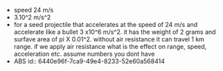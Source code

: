 - speed 24 m/s
- 3.10^2 m/s^2
- for a seed projectile that accelerates at the speed of 24 m/s  and accelerate like a bullet 3 x10^6 m/s^2. it has the weight of 2 grams and surfave area of pi X 0.01^2. without air resistance it can travel 1 km range. if we apply air resistance what is the effect on range, speed, acceleration etc. assume numbers you dont have
- ABS
  id:: 6440e96f-7ca9-49e4-8233-52e60a568414